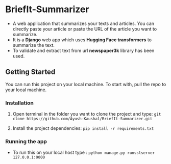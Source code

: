 # BriefIt-Summarizer

- A web application that summarizes your texts and articles. You can directly paste your article or paste the URL of the article you want to summarize.
- It is a **Django** web app which uses **Hugging Face transformers** to summarize the text. 
- To validate and extract text from url **newspaper3k** library has been used.

## Getting Started
You can run this project on your local machine. To start with, pull the repo to your local machine.

### Installation
1. Open terminal in the folder you want to clone the project and type:
```git clone https://github.com/Ayush-Kaushal/BriefIt-Summarizer.git```

2. Install the project dependencies:
```pip install -r requirements.txt```

### Running the app
- To run this on your local host type :
```python manage.py runsslserver 127.0.0.1:9000```
